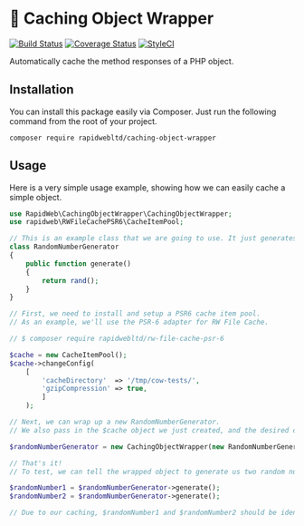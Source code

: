 # 🎁 Caching Object Wrapper

[![Build Status](https://travis-ci.org/rapidwebltd/caching-object-wrapper.svg?branch=master)](https://travis-ci.org/rapidwebltd/caching-object-wrapper)
[![Coverage Status](https://coveralls.io/repos/github/rapidwebltd/caching-object-wrapper/badge.svg?branch=master)](https://coveralls.io/github/rapidwebltd/caching-object-wrapper?branch=master)
[![StyleCI](https://styleci.io/repos/126181707/shield?branch=master)](https://styleci.io/repos/126181707)

Automatically cache the method responses of a PHP object.

## Installation

You can install this package easily via Composer. Just run the following command from the root of your project.

```
composer require rapidwebltd/caching-object-wrapper
```

## Usage

Here is a very simple usage example, showing how we can easily cache a simple object.

```php
use RapidWeb\CachingObjectWrapper\CachingObjectWrapper;
use rapidweb\RWFileCachePSR6\CacheItemPool;

// This is an example class that we are going to use. It just generates random numbers.
class RandomNumberGenerator
{
    public function generate()
    {
        return rand();
    }
}

// First, we need to install and setup a PSR6 cache item pool. 
// As an example, we'll use the PSR-6 adapter for RW File Cache.

// $ composer require rapidwebltd/rw-file-cache-psr-6

$cache = new CacheItemPool();
$cache->changeConfig(
    [
        'cacheDirectory'  => '/tmp/cow-tests/',
        'gzipCompression' => true,
        ]
    );

// Next, we can wrap up a new RandomNumberGenerator.
// We also pass in the $cache object we just created, and the desired cache expiry time in seconds.

$randomNumberGenerator = new CachingObjectWrapper(new RandomNumberGenerator(), $cache, 60 * 60);

// That's it!
// To test, we can tell the wrapped object to generate us two random numbers.

$randomNumber1 = $randomNumberGenerator->generate();
$randomNumber2 = $randomNumberGenerator->generate();

// Due to our caching, $randomNumber1 and $randomNumber2 should be identical.
```